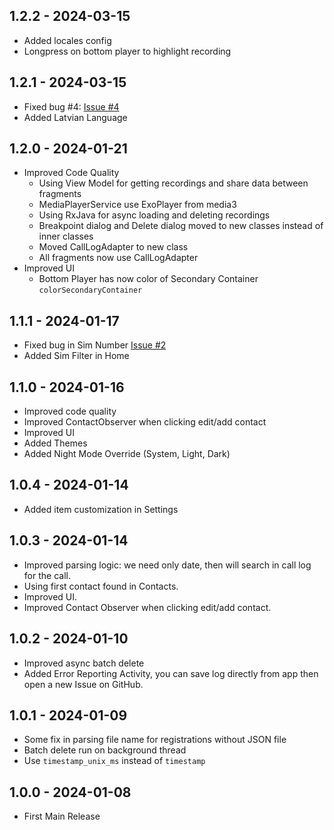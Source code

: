 ## 1.2.2 - 2024-03-15
- Added locales config
- Longpress on bottom player to highlight recording

## 1.2.1 - 2024-03-15
- Fixed bug #4: [Issue #4](https://github.com/DHD2280/BCR-Manager/issues/4)
- Added Latvian Language

## 1.2.0 - 2024-01-21
- Improved Code Quality
  - Using View Model for getting recordings and share data between fragments
  - MediaPlayerService use ExoPlayer from media3
  - Using RxJava for async loading and deleting recordings
  - Breakpoint dialog and Delete dialog moved to new classes instead of inner classes
  - Moved CallLogAdapter to new class
  - All fragments now use CallLogAdapter
- Improved UI
  - Bottom Player has now color of Secondary Container `colorSecondaryContainer`

## 1.1.1 - 2024-01-17
- Fixed bug in Sim Number [Issue #2](https://github.com/DHD2280/BCR-Manager/issues/2)
- Added Sim Filter in Home

## 1.1.0 - 2024-01-16
- Improved code quality
- Improved ContactObserver when clicking edit/add contact
- Improved UI
- Added Themes
- Added Night Mode Override (System, Light, Dark)

## 1.0.4 - 2024-01-14
- Added item customization in Settings

## 1.0.3 - 2024-01-14
- Improved parsing logic: we need only date, then will search in call log for the call.
- Using first contact found in Contacts.
- Improved UI.
- Improved Contact Observer when clicking edit/add contact.

## 1.0.2 - 2024-01-10
- Improved async batch delete
- Added Error Reporting Activity, you can save log directly from app then open a new Issue on GitHub.

## 1.0.1 - 2024-01-09
- Some fix in parsing file name for registrations without JSON file
- Batch delete run on background thread
- Use `timestamp_unix_ms` instead of `timestamp`

## 1.0.0 - 2024-01-08
- First Main Release